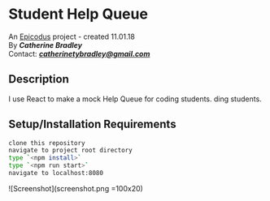 # Student Help Queue

 An [Epicodus](https://www.epicodus.com/) project - created 11.01.18</br>
By _**Catherine Bradley**_</br>
Contact: _**catherinetybradley@gmail.com**_</br>

## Description
I use React to make a mock Help Queue for coding students. ding students.

## Setup/Installation Requirements
```sh
clone this repository
navigate to project root directory
type `<npm install>`
type `<npm run start>`
navigate to localhost:8080
```

![Screenshot](screenshot.png =100x20)
